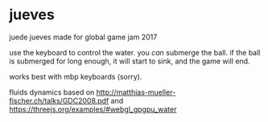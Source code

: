# jueves
juede jueves made for global game jam 2017

use the keyboard to control the water.
you _can_ submerge the ball.
if the ball is submerged for long enough, it will start to sink, and the game will end.

works best with mbp keyboards (sorry).

fluids dynamics based on http://matthias-mueller-fischer.ch/talks/GDC2008.pdf and https://threejs.org/examples/#webgl_gpgpu_water
